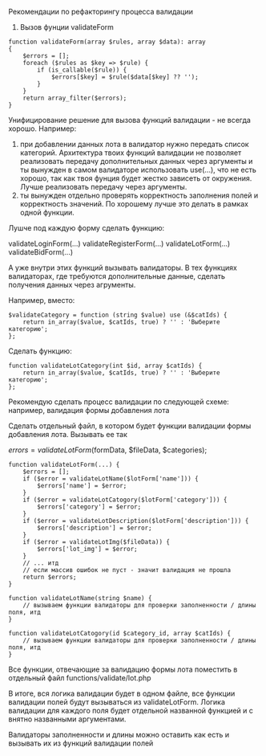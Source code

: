 Рекомендации по рефакторингу процесса валидации

1. Вызов фунции validateForm
```
function validateForm(array $rules, array $data): array
{
    $errors = [];
    foreach ($rules as $key => $rule) {
        if (is_callable($rule)) {
            $errors[$key] = $rule($data[$key] ?? '');
        }
    }
    return array_filter($errors);
}
```
Унифицирование решение для вызова функций валидации - не всегда хорошо.
Например:
1) при добавлении данных лота в валидатор нужно передать список категорий.
Архитектура твоих функций валидации не позволяет реализовать передачу
дополнительных данных через аргументы и ты вынужден в самом валидаторе
использовать use(...), что не есть хорошо, так как твоя фунция будет жестко
зависеть от окружения. Лучше реализовать передачу через аргументы.
2) ты вынужден отдельно проверять корректность заполнения полей
и корректность значений. По хорошему лучше это делать в рамках одной функции.

Лушче под каждую форму сделать функцию:

validateLoginForm(...)
validateRegisterForm(...)
validateLotForm(...)
validateBidForm(...)

А уже внутри этих функций вызывать валидаторы.
В тех функциях валидаторах, где требуются дополнительные данные,
сделать получения данных через агрументы.

Например, вместо:
```
$validateCategory = function (string $value) use (&$catIds) {
    return in_array($value, $catIds, true) ? '' : 'Выберите категорию';
};
```

Сделать функцию:
```
function validateLotCategory(int $id, array $catIds) {
    return in_array($value, $catIds, true) ? '' : 'Выберите категорию';
};
```

Рекомендую сделать процесс валидации по следующей схеме:
например, валидация формы добавления лота

Сделать отдельный файл, в котором будет функции валидации формы добавления лота.
Вызывать ее так

$errors = validateLotForm($formData, $fileData, $categories);

```
function validateLotForm(...) {
    $errors = [];
    if ($error = validateLotName($lotForm['name'])) {
        $errors['name'] = $error;
    }
    if ($error = validateLotCatogory($lotForm['category'])) {
        $errors['category'] = $error;
    }
    if ($error = validateLotDescription($lotForm['description'])) {
        $errors['description'] = $error;
    }
    if ($error = validateLotImg($fileData)) {
        $errors['lot_img'] = $error;
    }
    // ... итд
    // если массив ошибок не пуст - значит валидация не прошла
    return $errors;
}

function validateLotName(string $name) {
    // вызываем функции валидаторы для проверки заполненности / длины поля, итд
}

function validateLotCatogory(id $category_id, array $catIds) {
    // вызываем функции валидаторы для проверки заполненности / длины поля, итд
}
```
Все функции, отвечающие за валидацию формы лота поместить в отдельный файл
functions/validate/lot.php

В итоге, вся логика валидации будет в одном файле, все функции валидации
полей будут вызываться из validateLotForm. Логика валидации для каждого
поля будет отдельной названной функцией и с внятно названными аргументами.

Валидаторы заполненности и длины можно оставить как есть и вызывать их из функций
валидации полей
